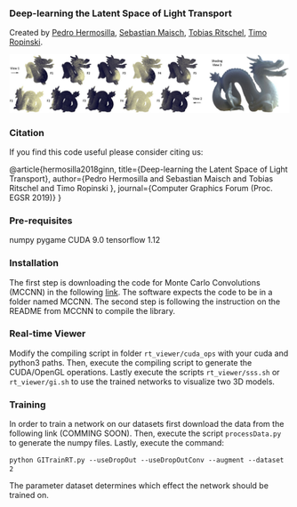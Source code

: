 ### Deep-learning the Latent Space of Light Transport
Created by <a href="https://www.uni-ulm.de/en/in/mi/institute/mi-mitarbeiter/pedro-hermosilla-casajus/" target="_blank">Pedro Hermosilla</a>, <a href="https://www.uni-ulm.de/in/mi/institut/mitarbeiter/sebastian-maisch/">Sebastian Maisch</a>, <a href="http://www.homepages.ucl.ac.uk/~ucactri/">Tobias Ritschel</a>, <a href="https://www.uni-ulm.de/in/mi/institut/mi-mitarbeiter/tr/" target="_blank">Timo Ropinski</a>.

![teaser](https://github.com/viscom-ulm/GINN/blob/master/teaser/teaser.jpg)

### Citation
If you find this code useful please consider citing us:

@article{hermosilla2018ginn,
    title={Deep-learning the Latent Space of Light Transport},
    author={Pedro Hermosilla and Sebastian Maisch and Tobias Ritschel and Timo Ropinski },
    journal={Computer Graphics Forum (Proc. EGSR 2019)}
}

### Pre-requisites

numpy
pygame
CUDA 9.0
tensorflow 1.12

### Installation

The first step is downloading the code for Monte Carlo Convolutions (MCCNN) in the following <a href="https://github.com/viscom-ulm/MCCNN">link</a>. The software expects the code to be in a folder named MCCNN. The second step is following the instruction on the README from MCCNN to compile the library.

### Real-time Viewer

Modify the compiling script in folder `rt_viewer/cuda_ops` with your cuda and python3 paths. Then, execute the compiling script to generate the CUDA/OpenGL operations. Lastly execute the scripts `rt_viewer/sss.sh` or `rt_viewer/gi.sh` to use the trained networks to visualize two 3D models.

### Training

In order to train a network on our datasets first download the data from the following link (COMMING SOON). Then, execute the script `processData.py` to generate the numpy files. Lastly, execute the command:

    python GITrainRT.py --useDropOut --useDropOutConv --augment --dataset 2

The parameter dataset determines which effect the network should be trained on.